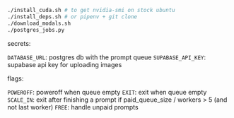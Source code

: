 ```bash
./install_cuda.sh # to get nvidia-smi on stock ubuntu
./install_deps.sh # or pipenv + git clone
./download_modals.sh
./postgres_jobs.py
```

secrets:

`DATABASE_URL`: postgres db with the prompt queue
`SUPABASE_API_KEY`: supabase api key for uploading images 

flags:

`POWEROFF`: poweroff when queue empty
`EXIT`: exit when queue empty
`SCALE_IN`: exit after finishing a prompt if paid_queue_size / workers > 5 (and not last worker)
`FREE`: handle unpaid prompts
